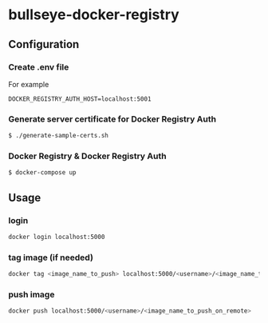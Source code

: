 # bullseye-docker-registry


## Configuration

### Create .env file

For example

```
DOCKER_REGISTRY_AUTH_HOST=localhost:5001
```

### Generate server certificate for Docker Registry Auth

```sh
$ ./generate-sample-certs.sh
```

### Docker Registry & Docker Registry Auth

```sh
$ docker-compose up
```


## Usage

### login
```sh
docker login localhost:5000
```

### tag image (if needed)
```sh
docker tag <image_name_to_push> localhost:5000/<username>/<image_name_to_push_on_remote>
```

### push image
```sh
docker push localhost:5000/<username>/<image_name_to_push_on_remote>
```
